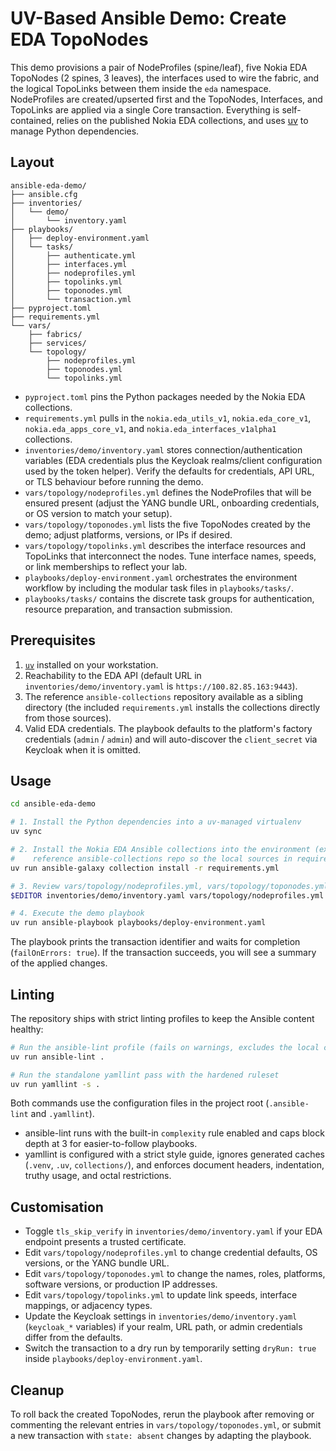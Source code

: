 # UV-Based Ansible Demo: Create EDA TopoNodes

This demo provisions a pair of NodeProfiles (spine/leaf), five Nokia EDA TopoNodes (2 spines, 3 leaves), the interfaces used to wire the fabric, and the logical TopoLinks between them inside the `eda` namespace. NodeProfiles are created/upserted first and the TopoNodes, Interfaces, and TopoLinks are applied via a single Core transaction. Everything is self-contained, relies on the published Nokia EDA collections, and uses [uv](https://github.com/astral-sh/uv) to manage Python dependencies.

## Layout

```
ansible-eda-demo/
├── ansible.cfg
├── inventories/
│   └── demo/
│       └── inventory.yaml
├── playbooks/
│   ├── deploy-environment.yaml
│   └── tasks/
│       ├── authenticate.yml
│       ├── interfaces.yml
│       ├── nodeprofiles.yml
│       ├── topolinks.yml
│       ├── toponodes.yml
│       └── transaction.yml
├── pyproject.toml
├── requirements.yml
└── vars/
    ├── fabrics/
    ├── services/
    └── topology/
        ├── nodeprofiles.yml
        ├── toponodes.yml
        └── topolinks.yml
```

- `pyproject.toml` pins the Python packages needed by the Nokia EDA collections.
- `requirements.yml` pulls in the `nokia.eda_utils_v1`, `nokia.eda_core_v1`, `nokia.eda_apps_core_v1`, and `nokia.eda_interfaces_v1alpha1` collections.
- `inventories/demo/inventory.yaml` stores connection/authentication variables (EDA credentials plus the Keycloak realms/client configuration used by the token helper). Verify the defaults for credentials, API URL, or TLS behaviour before running the demo.
- `vars/topology/nodeprofiles.yml` defines the NodeProfiles that will be ensured present (adjust the YANG bundle URL, onboarding credentials, or OS version to match your setup).
- `vars/topology/toponodes.yml` lists the five TopoNodes created by the demo; adjust platforms, versions, or IPs if desired.
- `vars/topology/topolinks.yml` describes the interface resources and TopoLinks that interconnect the nodes. Tune interface names, speeds, or link memberships to reflect your lab.
- `playbooks/deploy-environment.yaml` orchestrates the environment workflow by including the modular task files in `playbooks/tasks/`.
- `playbooks/tasks/` contains the discrete task groups for authentication, resource preparation, and transaction submission.

## Prerequisites

1. [`uv`](https://docs.astral.sh/uv/getting-started/installation/) installed on your workstation.
2. Reachability to the EDA API (default URL in `inventories/demo/inventory.yaml` is `https://100.82.85.163:9443`).
3. The reference `ansible-collections` repository available as a sibling directory (the included `requirements.yml` installs the collections directly from those sources).
4. Valid EDA credentials. The playbook defaults to the platform's factory credentials (`admin` / `admin`) and will auto-discover the `client_secret` via Keycloak when it is omitted.

## Usage

```bash
cd ansible-eda-demo

# 1. Install the Python dependencies into a uv-managed virtualenv
uv sync

# 2. Install the Nokia EDA Ansible collections into the environment (expects this demo to live alongside the
#    reference ansible-collections repo so the local sources in requirements.yml resolve)
uv run ansible-galaxy collection install -r requirements.yml

# 3. Review vars/topology/nodeprofiles.yml, vars/topology/toponodes.yml, vars/topology/topolinks.yml, and inventories/demo/inventory.yaml to ensure the data matches your environment
$EDITOR inventories/demo/inventory.yaml vars/topology/nodeprofiles.yml vars/topology/toponodes.yml vars/topology/topolinks.yml

# 4. Execute the demo playbook
uv run ansible-playbook playbooks/deploy-environment.yaml
```

The playbook prints the transaction identifier and waits for completion (`failOnErrors: true`). If the transaction succeeds, you will see a summary of the applied changes.

## Linting

The repository ships with strict linting profiles to keep the Ansible content healthy:

```bash
# Run the ansible-lint profile (fails on warnings, excludes the local collections cache)
uv run ansible-lint .

# Run the standalone yamllint pass with the hardened ruleset
uv run yamllint -s .
```

Both commands use the configuration files in the project root (`.ansible-lint` and `.yamllint`).

- ansible-lint runs with the built-in `complexity` rule enabled and caps block depth at 3 for easier-to-follow playbooks.
- yamllint is configured with a strict style guide, ignores generated caches (`.venv`, `.uv`, `collections/`), and enforces document headers, indentation, truthy usage, and octal restrictions.

## Customisation

- Toggle `tls_skip_verify` in `inventories/demo/inventory.yaml` if your EDA endpoint presents a trusted certificate.
- Edit `vars/topology/nodeprofiles.yml` to change credential defaults, OS versions, or the YANG bundle URL.
- Edit `vars/topology/toponodes.yml` to change the names, roles, platforms, software versions, or production IP addresses.
- Edit `vars/topology/topolinks.yml` to update link speeds, interface mappings, or adjacency types.
- Update the Keycloak settings in `inventories/demo/inventory.yaml` (`keycloak_*` variables) if your realm, URL path, or admin credentials differ from the defaults.
- Switch the transaction to a dry run by temporarily setting `dryRun: true` inside `playbooks/deploy-environment.yaml`.

## Cleanup

To roll back the created TopoNodes, rerun the playbook after removing or commenting the relevant entries in `vars/topology/toponodes.yml`, or submit a new transaction with `state: absent` changes by adapting the playbook.
